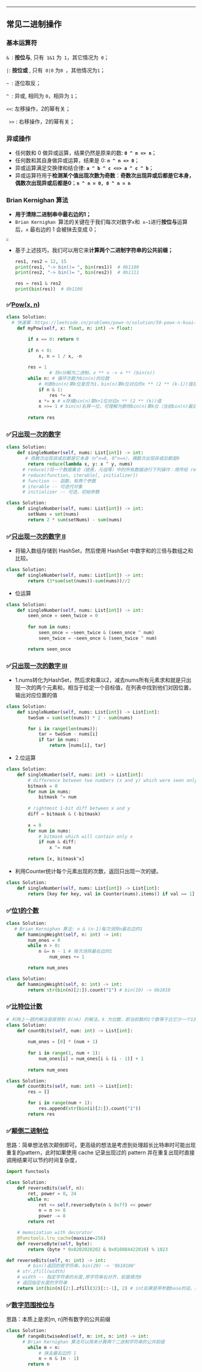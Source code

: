 ------



## 常见二进制操作



### 基本运算符

`& `: **按位与**, 只有` 1&1` 为` 1`，其它情况为` 0`；

` | `: **按位或** , 只有` 0|0` 为`0 `，其他情况为`1`；

 `~ `: 逐位取反；

 `^ `: 异或, 相同为 `0`，相异为 `1`；

` << `: 左移操作，2的幂有关；

` >>` : 右移操作，2的幂有关；



### **异或操作**

- 任何数和 0 做异或运算，结果仍然是原来的数: **`0 ^ n => n`**；
- 任何数和其自身做异或运算，结果是 0: **`n ^ n => 0`**；
- 异或运算满足交换律和结合律: **`a ^ b ^ c <=> a ^ c ^ b`**；
- 异或运算符用于**检测某个值出现次数为奇数**：**奇数次出现异或后都是它本身，偶数次出现异或后都是0**；**`n ^ n = 0, 0 ^ n = n`**



### **Brian Kernighan 算法**

- **用于清除二进制串中最右边的1；**
- `Brian Kernighan `算法的关键在于我们每次对数字` x `和` x−1`进行**按位与**运算后，`x` 最右边的 1 会被抹去变成 0；

<img src="https://assets.leetcode-cn.com/solution-static/201/9.png" style="zoom:40%;" />

- 基于上述技巧，我们可以用它来**计算两个二进制字符串的公共前缀；**

    ```python
    res1, res2 = 12, 15
    print(res1, "-> bin()= ", bin(res1))  # 0b1100
    print(res2, "-> bin()= ", bin(res2))  # 0b1111
    
    res = res1 & res2
    print(bin(res))  # 0b1100
    ```





### ✅[Pow(x, n)](https://leetcode-cn.com/problems/powx-n/)

```python
class Solution:
  # 快速幂：https://leetcode.cn/problems/powx-n/solution/50-powx-n-kuai-su-mi-qing-xi-tu-jie-by-jyd/
    def myPow(self, x: float, n: int) -> float:

        if x == 0: return 0
        
        if n < 0:
            x, n = 1 / x, -n
        
        res = 1
				# 将n分解为二进制，x ** n -> x ** (bin(n))
        while n: # 循环次数为bin(n)的位数
            # 判断bin(n)第k位是否为1，bin(n)第k位对应的x ** (2 ** (k-1))值在k-1位时已经计算，如果bin(n)第k位是为1，则乘到当前res中
            if n & 1: 
                res *= x 
            x *= x # x存储bin(n)第k+1位对应x ** (2 ** (k))值
            n >>= 1 # bin(n)右移一位，可理解为删除bin(n)第k位（当前bin(n)最后一位）
        
        return res
```



### ✅[只出现一次的数字](https://leetcode-cn.com/problems/single-number/)

```Python
class Solution:
    def singleNumber(self, nums: List[int]) -> int:
       # 奇数次出现异或后都是它本身（n^n=0, 0^n=n），偶数次出现异或后都是0
        return reduce(lambda x, y: x ^ y, nums)
      # reduce()将一个数据集合（链表，元组等）中的所有数据进行下列操作：用传给 reduce 中的函数 function（有两个参数）先对集合中的第 1、2 个元素进行操作，得到的结果再与第三个数据用 function 函数运算，最后得到一个结果
      # reduce(function, iterable[, initializer])
      # function -- 函数，有两个参数
      # iterable -- 可迭代对象
      # initializer -- 可选，初始参数
```

```python
class Solution:
    def singleNumber(self, nums: List[int]) -> int:
        setNums = set(nums)
        return 2 * sum(setNums) - sum(nums)
```



###  ✅[只出现一次的数字 II](https://leetcode-cn.com/problems/single-number-ii/)

- 将输入数组存储到 HashSet，然后使用 HashSet 中数字和的三倍与数组之和比较。


```python
class Solution:
    def singleNumber(self, nums: List[int]) -> int:
        return (3*sum(set(nums))-sum(nums))//2
```

- 位运算

```Python
class Solution:
    def singleNumber(self, nums: List[int]) -> int:
        seen_once = seen_twice = 0
        
        for num in nums:
            seen_once = ~seen_twice & (seen_once ^ num)
            seen_twice = ~seen_once & (seen_twice ^ num)

        return seen_once
```



### ✅[只出现一次的数字 III](https://leetcode-cn.com/problems/single-number-iii/)

- 1.nums转化为HashSet，然后求和乘以2，减去nums所有元素求和就是只出现一次的两个元素和，相当于给定一个目标值，在列表中找到他们对因位置，输出对应位置的值

```python
class Solution:
    def singleNumber(self, nums: List[int]) -> List[int]:
        twoSum = sum(set(nums)) * 2 - sum(nums)

        for i in range(len(nums)):
            tar = twoSum - nums[i]
            if tar in nums:
                return [nums[i], tar]
```

- 2.位运算

```Python
class Solution:
    def singleNumber(self, nums: int) -> List[int]:
        # difference between two numbers (x and y) which were seen only once
        bitmask = 0
        for num in nums:
            bitmask ^= num
        
        # rightmost 1-bit diff between x and y
        diff = bitmask & (-bitmask)
        
        x = 0
        for num in nums:
            # bitmask which will contain only x
            if num & diff:
                x ^= num
        
        return [x, bitmask^x]
```

- 利用Counter统计每个元素出现的次数，返回只出现一次的键。

```python
class Solution:
    def singleNumber(self, nums: List[int]) -> List[int]:
        return [key for key, val in Counter(nums).items() if val == 1]
```



### ✅[位1的个数](https://leetcode-cn.com/problems/number-of-1-bits/)

```Python
class Solution:
   # Brian Kernighan 算法: n & (n-1)每次消除n最右边的1
    def hammingWeight(self, n: int) -> int:
        num_ones = 0
        while n > 0:
            n &= n - 1 # 每次消除最右边的1
        		num_ones += 1

        return num_ones
```

```python
class Solution:
    def hammingWeight(self, n: int) -> int:
        return str(bin(n)[2:]).count("1") # bin(10) -> 0b1010
```



### ✅[比特位计数](https://leetcode-cn.com/problems/counting-bits/)

```Python
# 利用上一题的解法容易想到 O(nk) 的解法，k 为位数，即当前数的1个数等于比它少一个1的数的结果加 1；
class Solution:
    def countBits(self, num: int) -> List[int]:
        
        num_ones = [0] * (num + 1)
        
        for i in range(1, num + 1):
            num_ones[i] = num_ones[i & (i - 1)] + 1
        
        return num_ones
```

```python
class Solution:
    def countBits(self, num: int) -> List[int]:
        res = []

        for i in range(num + 1):
            res.append(str(bin(i)[2:]).count("1"))
        return res
```



### ✅[颠倒二进制位](https://leetcode-cn.com/problems/reverse-bits/)

思路：简单想法依次颠倒即可。更高级的想法是考虑到处理超长比特串时可能出现重复的pattern，此时如果使用 cache 记录出现过的 pattern 并在重复出现时直接调用结果可以节约时间复杂度，

```Python
import functools

class Solution:
    def reverseBits(self, n):
        ret, power = 0, 24
        while n:
            ret += self.reverseByte(n & 0xff) << power
            n = n >> 8
            power -= 8
        return ret

    # memoization with decorator
    @functools.lru_cache(maxsize=256)
    def reverseByte(self, byte):
        return (byte * 0x0202020202 & 0x010884422010) % 1023
```

```python
def reverseBits(self, n: int) -> int:
		# bin()返回的是字符串，bin(20) -> '0b10100'
    # str.zfill(width)
    # width -- 指定字符串的长度,原字符串右对齐，前面填充0
    # 返回指定长度的字符串
    return int(bin(n)[2:].zfill(32)[::-1], 2) # int如果是带参数base的话，要以字符串的形式进行输入
```



### ✅[数字范围按位与](https://leetcode-cn.com/problems/bitwise-and-of-numbers-range/)

思路：本质上是求[m, n]所有数字的公共前缀

```Python
class Solution:
    def rangeBitwiseAnd(self, m: int, n: int) -> int:
      # Brian Kernighan 算法可以用来计算两个二进制字符串的公共前缀
        while m < n:
            # 抹去最右边的 1
            n = n & (n - 1)
        return n
```

